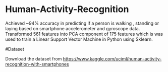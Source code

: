# Human-Activity-Recognition
Achieved ~94% accuracy in predicting if a person is walking , standing or laying based on smartphone accelerometer and gyroscope data. Transformed 561 features into PCA component of 175 features which is was used to train a Linear Support Vector Machine in Python using Sklearn. 

#Dataset

Download the dataset from
https://www.kaggle.com/uciml/human-activity-recognition-with-smartphones
